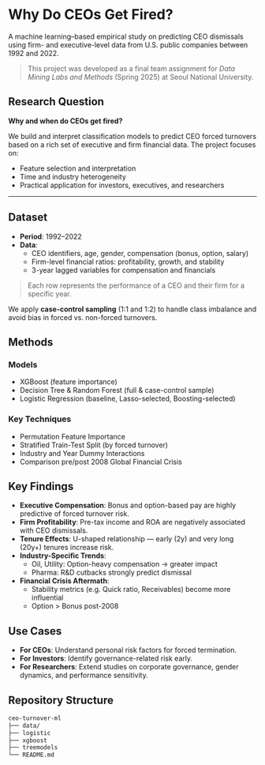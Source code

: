 # Why Do CEOs Get Fired?

A machine learning–based empirical study on predicting CEO dismissals using firm- and executive-level data from U.S. public companies between 1992 and 2022.

> This project was developed as a final team assignment for *Data Mining Labs and Methods* (Spring 2025) at Seoul National University.


## Research Question

**Why and when do CEOs get fired?**

We build and interpret classification models to predict CEO forced turnovers based on a rich set of executive and firm financial data. The project focuses on:
- Feature selection and interpretation
- Time and industry heterogeneity
- Practical application for investors, executives, and researchers

---

## Dataset

- **Period**: 1992–2022
- **Data**: 
  - CEO identifiers, age, gender, compensation (bonus, option, salary)
  - Firm-level financial ratios: profitability, growth, and stability
  - 3-year lagged variables for compensation and financials

> Each row represents the performance of a CEO and their firm for a specific year.

We apply **case-control sampling** (1:1 and 1:2) to handle class imbalance and avoid bias in forced vs. non-forced turnovers.


## Methods

### Models
- XGBoost (feature importance)
- Decision Tree & Random Forest (full & case-control sample)
- Logistic Regression (baseline, Lasso-selected, Boosting-selected)

### Key Techniques
- Permutation Feature Importance
- Stratified Train-Test Split (by forced turnover)
- Industry and Year Dummy Interactions
- Comparison pre/post 2008 Global Financial Crisis


## Key Findings

- **Executive Compensation**: Bonus and option-based pay are highly predictive of forced turnover risk.
- **Firm Profitability**: Pre-tax income and ROA are negatively associated with CEO dismissals.
- **Tenure Effects**: U-shaped relationship — early (2y) and very long (20y+) tenures increase risk.
- **Industry-Specific Trends**: 
  - Oil, Utility: Option-heavy compensation → greater impact
  - Pharma: R&D cutbacks strongly predict dismissal
- **Financial Crisis Aftermath**:
  - Stability metrics (e.g. Quick ratio, Receivables) become more influential
  - Option > Bonus post-2008



## Use Cases

- **For CEOs**: Understand personal risk factors for forced termination.
- **For Investors**: Identify governance-related risk early.
- **For Researchers**: Extend studies on corporate governance, gender dynamics, and performance sensitivity.


## Repository Structure

```bash
ceo-turnover-ml
├── data/                 
├── logistic              
├── xgboost                
├── treemodels                   
└── README.md        
